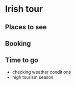 # Irish tour

## Places to see

## Booking

## Time to go
- checking weather conditions
- high tourism season
